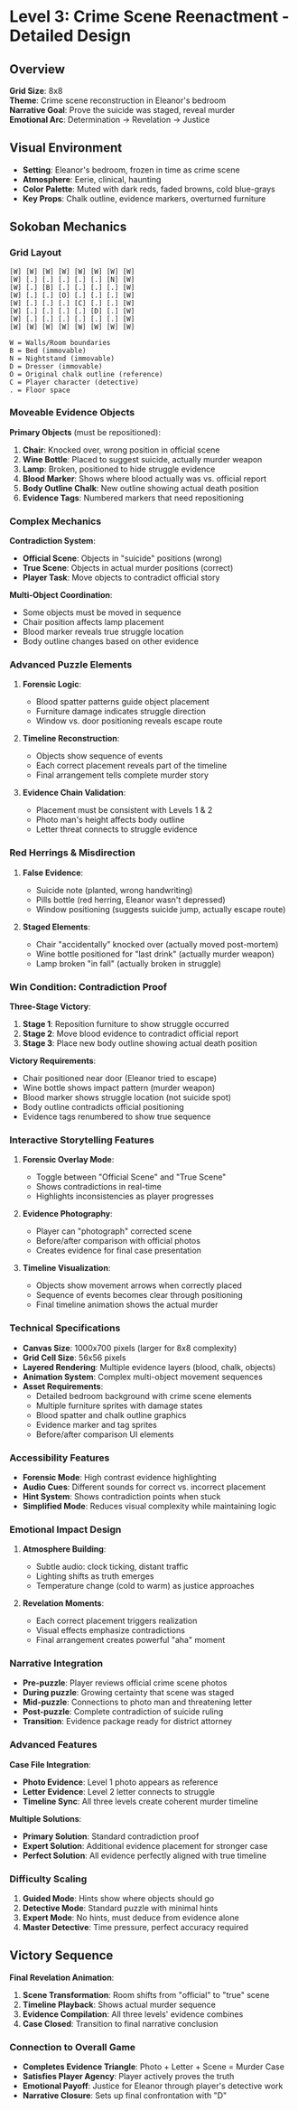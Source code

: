 # Level 3: Crime Scene Reenactment - Detailed Design

## Overview
**Grid Size**: 8x8  
**Theme**: Crime scene reconstruction in Eleanor's bedroom  
**Narrative Goal**: Prove the suicide was staged, reveal murder  
**Emotional Arc**: Determination → Revelation → Justice  

## Visual Environment
- **Setting**: Eleanor's bedroom, frozen in time as crime scene
- **Atmosphere**: Eerie, clinical, haunting
- **Color Palette**: Muted with dark reds, faded browns, cold blue-grays
- **Key Props**: Chalk outline, evidence markers, overturned furniture

## Sokoban Mechanics

### Grid Layout
```
[W] [W] [W] [W] [W] [W] [W] [W]
[W] [.] [.] [.] [.] [.] [N] [W]
[W] [.] [B] [.] [.] [.] [.] [W]
[W] [.] [.] [O] [.] [.] [.] [W]
[W] [.] [.] [.] [C] [.] [.] [W]
[W] [.] [.] [.] [.] [D] [.] [W]
[W] [.] [.] [.] [.] [.] [.] [W]
[W] [W] [W] [W] [W] [W] [W] [W]

W = Walls/Room boundaries
B = Bed (immovable)
N = Nightstand (immovable)
D = Dresser (immovable)
O = Original chalk outline (reference)
C = Player character (detective)
. = Floor space
```

### Moveable Evidence Objects
**Primary Objects** (must be repositioned):
1. **Chair**: Knocked over, wrong position in official scene
2. **Wine Bottle**: Placed to suggest suicide, actually murder weapon
3. **Lamp**: Broken, positioned to hide struggle evidence
4. **Blood Marker**: Shows where blood actually was vs. official report
5. **Body Outline Chalk**: New outline showing actual death position
6. **Evidence Tags**: Numbered markers that need repositioning

### Complex Mechanics
**Contradiction System**:
- **Official Scene**: Objects in "suicide" positions (wrong)
- **True Scene**: Objects in actual murder positions (correct)
- **Player Task**: Move objects to contradict official story

**Multi-Object Coordination**:
- Some objects must be moved in sequence
- Chair position affects lamp placement
- Blood marker reveals true struggle location
- Body outline changes based on other evidence

### Advanced Puzzle Elements
1. **Forensic Logic**:
   - Blood spatter patterns guide object placement
   - Furniture damage indicates struggle direction
   - Window vs. door positioning reveals escape route

2. **Timeline Reconstruction**:
   - Objects show sequence of events
   - Each correct placement reveals part of the timeline
   - Final arrangement tells complete murder story

3. **Evidence Chain Validation**:
   - Placement must be consistent with Levels 1 & 2
   - Photo man's height affects body outline
   - Letter threat connects to struggle evidence

### Red Herrings & Misdirection
1. **False Evidence**:
   - Suicide note (planted, wrong handwriting)
   - Pills bottle (red herring, Eleanor wasn't depressed)
   - Window positioning (suggests suicide jump, actually escape route)

2. **Staged Elements**:
   - Chair "accidentally" knocked over (actually moved post-mortem)
   - Wine bottle positioned for "last drink" (actually murder weapon)
   - Lamp broken "in fall" (actually broken in struggle)

### Win Condition: Contradiction Proof
**Three-Stage Victory**:
1. **Stage 1**: Reposition furniture to show struggle occurred
2. **Stage 2**: Move blood evidence to contradict official report
3. **Stage 3**: Place new body outline showing actual death position

**Victory Requirements**:
- Chair positioned near door (Eleanor tried to escape)
- Wine bottle shows impact pattern (murder weapon)
- Blood marker shows struggle location (not suicide spot)
- Body outline contradicts official positioning
- Evidence tags renumbered to show true sequence

### Interactive Storytelling Features
1. **Forensic Overlay Mode**:
   - Toggle between "Official Scene" and "True Scene"
   - Shows contradictions in real-time
   - Highlights inconsistencies as player progresses

2. **Evidence Photography**:
   - Player can "photograph" corrected scene
   - Before/after comparison with official photos
   - Creates evidence for final case presentation

3. **Timeline Visualization**:
   - Objects show movement arrows when correctly placed
   - Sequence of events becomes clear through positioning
   - Final timeline animation shows the actual murder

### Technical Specifications
- **Canvas Size**: 1000x700 pixels (larger for 8x8 complexity)
- **Grid Cell Size**: 56x56 pixels
- **Layered Rendering**: Multiple evidence layers (blood, chalk, objects)
- **Animation System**: Complex multi-object movement sequences
- **Asset Requirements**:
  - Detailed bedroom background with crime scene elements
  - Multiple furniture sprites with damage states
  - Blood spatter and chalk outline graphics
  - Evidence marker and tag sprites
  - Before/after comparison UI elements

### Accessibility Features
- **Forensic Mode**: High contrast evidence highlighting
- **Audio Cues**: Different sounds for correct vs. incorrect placement
- **Hint System**: Shows contradiction points when stuck
- **Simplified Mode**: Reduces visual complexity while maintaining logic

### Emotional Impact Design
1. **Atmosphere Building**:
   - Subtle audio: clock ticking, distant traffic
   - Lighting shifts as truth emerges
   - Temperature change (cold to warm) as justice approaches

2. **Revelation Moments**:
   - Each correct placement triggers realization
   - Visual effects emphasize contradictions
   - Final arrangement creates powerful "aha" moment

### Narrative Integration
- **Pre-puzzle**: Player reviews official crime scene photos
- **During puzzle**: Growing certainty that scene was staged
- **Mid-puzzle**: Connections to photo man and threatening letter
- **Post-puzzle**: Complete contradiction of suicide ruling
- **Transition**: Evidence package ready for district attorney

### Advanced Features
**Case File Integration**:
- **Photo Evidence**: Level 1 photo appears as reference
- **Letter Evidence**: Level 2 letter connects to struggle
- **Timeline Sync**: All three levels create coherent murder timeline

**Multiple Solutions**:
- **Primary Solution**: Standard contradiction proof
- **Expert Solution**: Additional evidence placement for stronger case
- **Perfect Solution**: All evidence perfectly aligned with true timeline

### Difficulty Scaling
1. **Guided Mode**: Hints show where objects should go
2. **Detective Mode**: Standard puzzle with minimal hints
3. **Expert Mode**: No hints, must deduce from evidence alone
4. **Master Detective**: Time pressure, perfect accuracy required

## Victory Sequence
**Final Revelation Animation**:
1. **Scene Transformation**: Room shifts from "official" to "true" scene
2. **Timeline Playback**: Shows actual murder sequence
3. **Evidence Compilation**: All three levels' evidence combines
4. **Case Closed**: Transition to final narrative conclusion

### Connection to Overall Game
- **Completes Evidence Triangle**: Photo + Letter + Scene = Murder Case
- **Satisfies Player Agency**: Player actively proves the truth
- **Emotional Payoff**: Justice for Eleanor through player's detective work
- **Narrative Closure**: Sets up final confrontation with "D"
